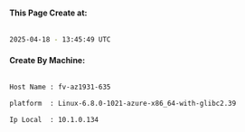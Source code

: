 
   
#### This Page Create at:

```bash

2025-04-18 - 13:45:49 UTC

```

#### Create By Machine:

```bash

Host Name : fv-az1931-635

platform  : Linux-6.8.0-1021-azure-x86_64-with-glibc2.39

Ip Local  : 10.1.0.134

```

